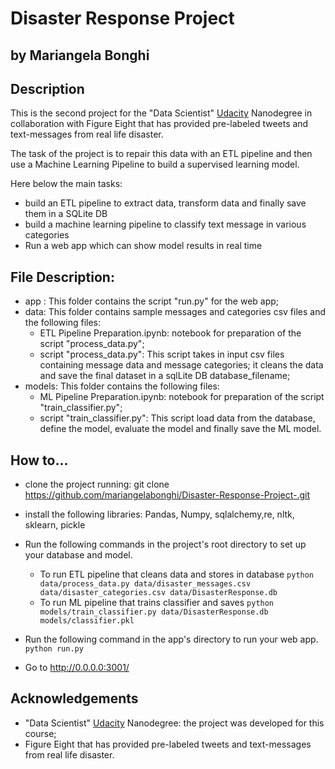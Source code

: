 # Disaster Response Project  

## by Mariangela Bonghi


## Description
This is the second project for the "Data Scientist" [Udacity](https://www.udacity.com) Nanodegree
in collaboration with Figure Eight that has provided pre-labeled tweets and text-messages from
real life disaster.

The task of the project is to repair this data with an ETL pipeline
and then use a Machine Learning Pipeline to build a supervised learning model.

Here below the main tasks:

- build an ETL pipeline to extract data, transform data and finally save them in a SQLite DB
- build a machine learning pipeline to classify text message in various categories
- Run a web app which can show model results in real time

## File Description:
- app : This folder contains the script "run.py" for the web app;
- data: This folder contains sample messages and categories csv files and the following files:
  - ETL Pipeline Preparation.ipynb: notebook for preparation of the script "process_data.py";
  - script "process_data.py": This script takes in input csv files containing message data and message  categories; it cleans the data and save the final dataset in a sqlLite DB database_filename;
- models: This folder contains the following files:  
  - ML Pipeline Preparation.ipynb: notebook for preparation of the script "train_classifier.py";
  - script "train_classifier.py": This script load data from the database, define the model, evaluate the model and finally save the ML model.

## How to...

- clone the project running:
git clone https://github.com/mariangelabonghi/Disaster-Response-Project-.git
- install the following libraries: Pandas, Numpy, sqlalchemy,re, nltk, sklearn, pickle
- Run the following commands in the project's root directory to set up your database and model.

    - To run ETL pipeline that cleans data and stores in database
        `python data/process_data.py data/disaster_messages.csv data/disaster_categories.csv data/DisasterResponse.db`
    - To run ML pipeline that trains classifier and saves
        `python models/train_classifier.py data/DisasterResponse.db models/classifier.pkl`

- Run the following command in the app's directory to run your web app.
    `python run.py`

- Go to http://0.0.0.0:3001/

## Acknowledgements
- "Data Scientist" [Udacity](https://www.udacity.com) Nanodegree: the project was developed for this course;
- Figure Eight that has provided pre-labeled tweets and text-messages from real life disaster.
